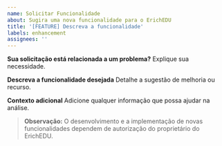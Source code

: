 ```yaml
---
name: Solicitar Funcionalidade
about: Sugira uma nova funcionalidade para o ErichEDU
title: '[FEATURE] Descreva a funcionalidade'
labels: enhancement
assignees: ''
---
```


**Sua solicitação está relacionada a um problema?**
Explique sua necessidade.

**Descreva a funcionalidade desejada**
Detalhe a sugestão de melhoria ou recurso.

**Contexto adicional**
Adicione qualquer informação que possa ajudar na análise.

> **Observação:** O desenvolvimento e a implementação de novas funcionalidades dependem de autorização do proprietário do ErichEDU.